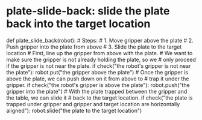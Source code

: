 # plate-slide-back: slide the plate back into the target location
def plate_slide_back(robot):
    # Steps:
    #  1. Move gripper above the plate
    #  2. Push gripper into the plate from above
    #  3. Slide the plate to the target location
    # First, line up the gripper from above with the plate.
    # We want to make sure the gripper is not already holding the plate, so we
    # only proceed if the gripper is not near the plate.
    if check("the robot's gripper is not near the plate"):
        robot.put("the gripper above the plate")
    # Once the gripper is above the plate, we can push down on it from above to
    # trap it under the gripper.
    if check("the robot's gripper is above the plate"):
        robot.push("the gripper into the plate")
    # With the plate trapped between the gripper and the table, we can slide it
    # back to the target location.
    if check("the plate is trapped under gripper and gripper and target location are horizontally aligned"):
        robot.slide("the plate to the target location")